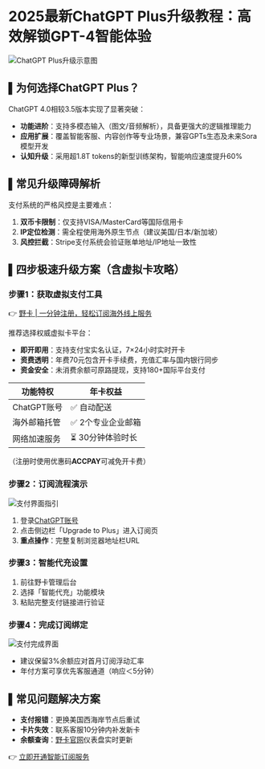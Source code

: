 # 2025最新ChatGPT Plus升级教程：高效解锁GPT-4智能体验

![ChatGPT Plus升级示意图](https://aipanda-chatgpt.github.io/img/upgrude-chatgpt-plus-2024.assets/(null)-20240303130344497.(null))

## ▌为何选择ChatGPT Plus？
ChatGPT 4.0相较3.5版本实现了显著突破：
- **功能进阶**：支持多模态输入（图文/音频解析），具备更强大的逻辑推理能力
- **应用扩展**：覆盖智能客服、内容创作等专业场景，兼容GPTs生态及未来Sora模型开发
- **认知升级**：采用超1.8T tokens的新型训练架构，智能响应速度提升60%

## ▌常见升级障碍解析
支付系统的严格风控是主要难点：
1. **双币卡限制**：仅支持VISA/MasterCard等国际信用卡
2. **IP定位检测**：需全程使用海外原生节点（建议美国/日本/新加坡）
3. **风控拦截**：Stripe支付系统会验证账单地址/IP地址一致性

## ▌四步极速升级方案（含虚拟卡攻略）

### 步骤1：获取虚拟支付工具
👉 [野卡 | 一分钟注册，轻松订阅海外线上服务](https://bbtdd.com/yeka)

推荐选择权威虚拟卡平台：
- **即开即用**：支持支付宝实名认证，7×24小时实时开卡
- **资费透明**：年费70元包含开卡手续费，充值汇率与国内银行同步
- **资金安全**：未消费余额可原路提现，支持180+国际平台支付

| 功能特权           | 年卡权益               |
|--------------------|------------------------|
| ChatGPT账号        | ✅ 自动配送           |
| 海外邮箱托管       | ✅ 2个专业企业邮箱    |
| 网络加速服务       | ⏳ 30分钟体验时长     |

（注册时使用优惠码**ACCPAY**可减免开卡费）

### 步骤2：订阅流程演示
![支付界面指引](https://aipanda-chatgpt.github.io/img/upgrude-chatgpt-plus-2024.assets/3.PNG)

1. 登录[ChatGPT账号](https://bbtdd.com/yeka)
2. 点击侧边栏「Upgrade to Plus」进入订阅页
3. **重点操作**：完整复制浏览器地址栏URL

### 步骤3：智能代充设置
1. 前往野卡管理后台
2. 选择「智能代充」功能模块
3. 粘贴完整支付链接进行验证

### 步骤4：完成订阅绑定
![支付完成界面](https://aipanda-chatgpt.github.io/img/upgrude-chatgpt-plus-2024.assets/(null)-20240303130344301.(null))

- 建议保留3%余额应对首月订阅浮动汇率
- 年付方案可享优先客服通道（响应＜5分钟）

## ▌常见问题解决方案
- **支付报错**：更换美国西海岸节点后重试
- **卡片失效**：联系客服10分钟内补发新卡
- **余额查询**：[野卡官网](https://bbtdd.com/yeka)仪表盘实时更新

👉 [立即开通智能订阅服务](https://bbtdd.com/yeka)
